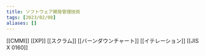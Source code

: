 ```yaml
---
title: ソフトウェア開発管理技術
tags: [2023/02/08]
aliases: []
---
```


[[CMMI]]
[[XP]]
[[スクラム]]
[[バーンダウンチャート]]
[[イテレーション]]
[[JIS X 0160]]